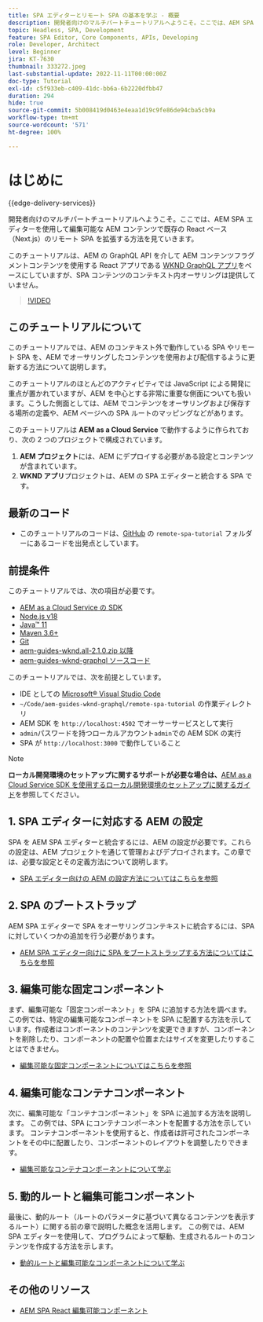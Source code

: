 ```yaml
---
title: SPA エディターとリモート SPA の基本を学ぶ - 概要
description: 開発者向けのマルチパートチュートリアルへようこそ。ここでは、AEM SPA エディターを使用して編集可能な AEM コンテンツで既存のリモート SPA を拡張する方法を見ていきます。
topic: Headless, SPA, Development
feature: SPA Editor, Core Components, APIs, Developing
role: Developer, Architect
level: Beginner
jira: KT-7630
thumbnail: 333272.jpeg
last-substantial-update: 2022-11-11T00:00:00Z
doc-type: Tutorial
exl-id: c5f933eb-c409-41dc-bb6a-6b2220dfbb47
duration: 294
hide: true
source-git-commit: 5b008419d0463e4eaa1d19c9fe86de94cba5cb9a
workflow-type: tm+mt
source-wordcount: '571'
ht-degree: 100%

---
```


# はじめに

{{edge-delivery-services}}

開発者向けのマルチパートチュートリアルへようこそ。ここでは、AEM SPA エディターを使用して編集可能な AEM コンテンツで既存の React ベース（Next.js）のリモート SPA を拡張する方法を見ていきます。

このチュートリアルは、AEM の GraphQL API を介して AEM コンテンツフラグメントコンテンツを使用する React アプリである [WKND GraphQL アプリ](https://experienceleague.adobe.com/docs/experience-manager-learn/getting-started-with-aem-headless/graphql/overview.html?lang=ja)をベースにしていますが、SPA コンテンツのコンテキスト内オーサリングは提供していません。

>[!VIDEO](https://video.tv.adobe.com/v/3444848?quality=12&learn=on&captions=jpn)

## このチュートリアルについて

このチュートリアルでは、AEM のコンテキスト外で動作している SPA やリモート SPA を、AEM でオーサリングしたコンテンツを使用および配信するように更新する方法について説明します。

このチュートリアルのほとんどのアクティビティでは JavaScript による開発に重点が置かれていますが、AEM を中心とする非常に重要な側面についても扱います。こうした側面としては、AEM でコンテンツをオーサリングおよび保存する場所の定義や、AEM ページへの SPA ルートのマッピングなどがあります。

このチュートリアルは **AEM as a Cloud Service** で動作するように作られており、次の 2 つのプロジェクトで構成されています。

1. __AEM プロジェクト__&#x200B;には、AEM にデプロイする必要がある設定とコンテンツが含まれています。
1. __WKND アプリ__&#x200B;プロジェクトは、AEM の SPA エディターと統合する SPA です。

## 最新のコード

+ このチュートリアルのコードは、[GitHub](https://github.com/adobe/aem-guides-wknd-graphql/tree/main/remote-spa-tutorial) の `remote-spa-tutorial` フォルダーにあるコードを出発点としています。

## 前提条件

このチュートリアルでは、次の項目が必要です。

+ [AEM as a Cloud Service の SDK](https://experienceleague.adobe.com/docs/experience-manager-learn/cloud-service/local-development-environment-set-up/aem-runtime.html?lang=ja)
+ [Node.js v18](https://nodejs.org/ja/)
+ [Java™ 11](https://downloads.experiencecloud.adobe.com/content/software-distribution/en/general.html)
+ [Maven 3.6+](https://maven.apache.org/)
+ [Git](https://git-scm.com/downloads)
+ [aem-guides-wknd.all-2.1.0.zip 以降](https://github.com/adobe/aem-guides-wknd/releases)
+ [aem-guides-wknd-graphql ソースコード](https://github.com/adobe/aem-guides-wknd-graphql/tree/main)

このチュートリアルでは、次を前提としています。

+ IDE としての [Microsoft® Visual Studio Code](https://visualstudio.microsoft.com/)
+ `~/Code/aem-guides-wknd-graphql/remote-spa-tutorial` の作業ディレクトリ
+ AEM SDK を `http://localhost:4502` でオーサーサービスとして実行
+ `admin`パスワードを持つローカルアカウント`admin`での AEM SDK の実行
+ SPA が `http://localhost:3000` で動作していること

>[!NOTE]
>
> **ローカル開発環境のセットアップに関するサポートが必要な場合は、**[AEM as a Cloud Service SDK を使用するローカル開発環境のセットアップに関するガイド](https://experienceleague.adobe.com/docs/experience-manager-learn/cloud-service/local-development-environment-set-up/overview.html?lang=ja)を参照してください。

## &#x200B;1. SPA エディターに対応する AEM の設定

SPA を AEM SPA エディターと統合するには、AEM の設定が必要です。これらの設定は、AEM プロジェクトを通じて管理およびデプロイされます。この章では、必要な設定とその定義方法について説明します。

+ [SPA エディター向けの AEM の設定方法についてはこちらを参照](./aem-configure.md)

## &#x200B;2. SPA のブートストラップ

AEM SPA エディターで SPA をオーサリングコンテキストに統合するには、SPA に対していくつかの追加を行う必要があります。

+ [AEM SPA エディター向けに SPA をブートストラップする方法についてはこちらを参照](./spa-bootstrap.md)

## &#x200B;3. 編集可能な固定コンポーネント

まず、編集可能な「固定コンポーネント」を SPA に追加する方法を調べます。この例では、特定の編集可能なコンポーネントを SPA に配置する方法を示しています。作成者はコンポーネントのコンテンツを変更できますが、コンポーネントを削除したり、コンポーネントの配置や位置またはサイズを変更したりすることはできません。

+ [編集可能な固定コンポーネントについてはこちらを参照](./spa-fixed-component.md)

## &#x200B;4. 編集可能なコンテナコンポーネント

次に、編集可能な「コンテナコンポーネント」を SPA に追加する方法を説明します。 この例では、SPA にコンテナコンポーネントを配置する方法を示しています。 コンテナコンポーネントを使用すると、作成者は許可されたコンポーネントをその中に配置したり、コンポーネントのレイアウトを調整したりできます。

+ [編集可能なコンテナコンポーネントについて学ぶ](./spa-container-component.md)

## &#x200B;5. 動的ルートと編集可能コンポーネント

最後に、動的ルート（ルートのパラメータに基づいて異なるコンテンツを表示するルート）に関する前の章で説明した概念を活用します。 この例では、AEM SPA エディターを使用して、プログラムによって駆動、生成されるルートのコンテンツを作成する方法を示します。

+ [動的ルートと編集可能なコンポーネントについて学ぶ](./spa-dynamic-routes.md)

## その他のリソース

+ [AEM SPA React 編集可能コンポーネント](https://www.npmjs.com/package/@adobe/aem-react-editable-components)
